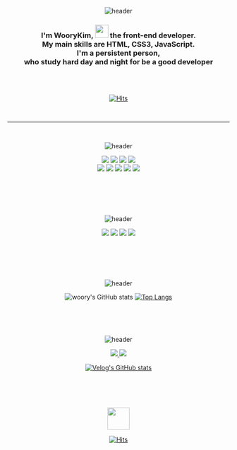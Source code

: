 
<div align="center">

<br><br> 

![header](https://capsule-render.vercel.app/api?type=transparent&color=auto&height=150&section=header&text=Hi%20There!😎&fontSize=90)
  
<h3>I'm WooryKim, <img src="https://user-images.githubusercontent.com/89957988/168519391-5ee8f938-2c4d-483a-bc32-6519ab94c1f6.png" height="30px"/> the front-end developer. <br/>
My main skills are HTML, CSS3, JavaScript. <br/>
I'm a persistent person,  <br/> 
who study hard day and night for be a good developer</h3>  

<br><br>   
  
[![Hits](https://hits.seeyoufarm.com/api/count/incr/badge.svg?url=https%3A%2F%2Fgithub.com%2Fwoorykim%2F&count_bg=%238FE1F1&title_bg=%23FD8989&icon=github.svg&icon_color=%23E7E7E7&title=GitHub&edge_flat=false)](https://github.com/woorykim)     
  
<br>  <hr>  
 
  

  
  
<br>  
 
  
![header](https://capsule-render.vercel.app/api?type=transparent&color=auto&height=100&section=header&text=Front-end%20Stack✨&fontSize=50)

  <img src="https://img.shields.io/badge/HTML-E34F26?style=flat&logo=HTML5&logoColor=white"/>
  <img src="https://img.shields.io/badge/CSS3-F7DF1E?style=flat&logo=CSS3&logoColor=white"/>
  <img src="https://img.shields.io/badge/JAVASCRIPT-1572B6?style=flat&logo=JAVASCRIPT&logoColor=FF7800"/>
  <img src="https://img.shields.io/badge/jQuery-68BC71?style=flat&logo=jQuery&logoColor=white"/><br/>
  <img src="https://img.shields.io/badge/VScode-31C48D?style=flat&logo=VScode&logoColor=16A5F3"/>
  <img src="https://img.shields.io/badge/ESLint-4B32C3?style=flat&logo=ESLint&logoColor=FF61F6"/>
  <img src="https://img.shields.io/badge/npm-CB3837?style=flat&logo=npm&logoColor=35BF5C"/>
  <img src="https://img.shields.io/badge/React-61DAFB?style=flat&logo=React&logoColor=white"/>
  <img src="https://img.shields.io/badge/Redux-9999FF?style=flat&logo=Redux&logoColor=black"/>
 
<br><br><br><br>
 
  
![header](https://capsule-render.vercel.app/api?type=transparent&color=random&height=100&section=header&text=Cowork%20tool🛠&fontSize=50)
  
  <img src="https://img.shields.io/badge/GitHub-81717?style=flat&logo=GitHub&logoColor=CC6699"/>
  <img src="https://img.shields.io/badge/Notion-00148C?style=flat&logo=Notion&logoColor=white"/>
  <img src="https://img.shields.io/badge/Slack-4A154B?style=flat&logo=Slack&logoColor=white"/>
  <img src="https://img.shields.io/badge/Postman-FF6C37?style=flat&logo=Postman&logoColor=white"/>

 <br><br><br><br>
  

 
![header](https://capsule-render.vercel.app/api?type=transparent&color=auto&height=100&section=header&text=My%20Stats💻&fontSize=50)

 ![woory's GitHub stats](https://github-readme-stats.vercel.app/api?username=woorykim&show_icons=true&theme=flag-india)
 [![Top Langs](https://github-readme-stats.vercel.app/api/top-langs/?username=woorykim)](https://github.com/woorykim/github-readme-stats)
 
 <br><br><br>
 
 ![header](https://capsule-render.vercel.app/api?type=transparent&color=auto&height=80&section=header&text=About%20Me👩&fontSize=50) 

   <a href="https://www.notion.so/RY-NORY-f25a63b00dc94a89a79599dc8ecb7287" target="blank">
    <img src="https://img.shields.io/badge/Notion-000000?style=flat&logo=Notion&logoColor=white"/>
   </a>
   <a href="https://velog.io/@wor0927" target="blank">
    <img src="https://img.shields.io/badge/velog-20C997?style=flat&logo=velog&logoColor=white"/>
   </a>

 [![Velog's GitHub stats](https://velog-readme-stats.vercel.app/api?name=wor0927)](https://velog.io/@wor0927)
 
  
  
  
  
   <br><br><br><br>
   <img src="https://user-images.githubusercontent.com/89957988/168519237-3bae87c7-d172-4212-ace3-12df3a38d2bd.png" height="50px"/>

  [![Hits](https://hits.seeyoufarm.com/api/count/incr/badge.svg?url=https%3A%2F%2Fgithub.com%2F&woorykim%2F&title_bg=%23FD8989&title=bye)](https://github.com/woorykim)   
</div>

